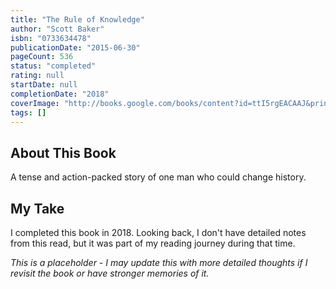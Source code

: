 ```yaml
---
title: "The Rule of Knowledge"
author: "Scott Baker"
isbn: "0733634478"
publicationDate: "2015-06-30"
pageCount: 536
status: "completed"
rating: null
startDate: null
completionDate: "2018"
coverImage: "http://books.google.com/books/content?id=ttI5rgEACAAJ&printsec=frontcover&img=1&zoom=1&source=gbs_api"
tags: []
---
```


## About This Book

A tense and action-packed story of one man who could change history.

## My Take

I completed this book in 2018. Looking back, I don't have detailed notes from this read, but it was part of my reading journey during that time.

_This is a placeholder - I may update this with more detailed thoughts if I revisit the book or have stronger memories of it._

